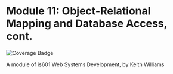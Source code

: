 # Module 11: Object-Relational Mapping and Database Access, cont.
![Coverage Badge](https://github.com/lcphutchinson/is601_11/actions/workflows/ci-cd.yml/badge.svg)

A module of is601 Web Systems Development, by Keith Williams

